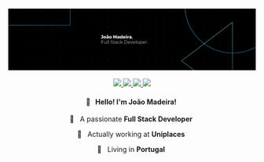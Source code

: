 <p align="center">
  <img src="./banner_2021.png" alt="João Madeira - Full Stack Developer" />
</p>

<p align="center">

<a href="https://joaomadeira.net" alt="Website" target="_blank">
    <img src="https://img.shields.io/badge/-Personal Website-4c4c4c?style=flat-square" />
  </a>

  <a href="https://www.linkedin.com/in/jpmmadeira" alt="LinkedIn" target="_blank">
    <img src="https://img.shields.io/badge/-LinkedIn-4c4c4c?style=flat-square" />
  </a>

  <a href="https://www.joaomadeira.net/resume/Joao_Madeira_Resume.pdf" alt="Resume" target="_blank">
    <img src="https://img.shields.io/badge/-Resume-4c4c4c?style=flat-square" />
  </a>

  <a href="mailto:mail@joaomadeira.net" alt="E-mail" target="_blank">
    <img src="https://img.shields.io/badge/-Email-4c4c4c?style=flat-square" />
  </a>

</p>

<h4 align="center">
  👋 &nbsp; Hello! I'm <b>João Madeira</b>!&nbsp;
</h4>

<p align="center">
  💙 &nbsp; A passionate <b>Full Stack Developer</b>&nbsp;
</p>

<p align="center">
  💼  &nbsp; Actually working at <b>Uniplaces</b>&nbsp;
</p>

<p align="center">
  📌 &nbsp; Living in <b>Portugal</b>&nbsp;
</p>
